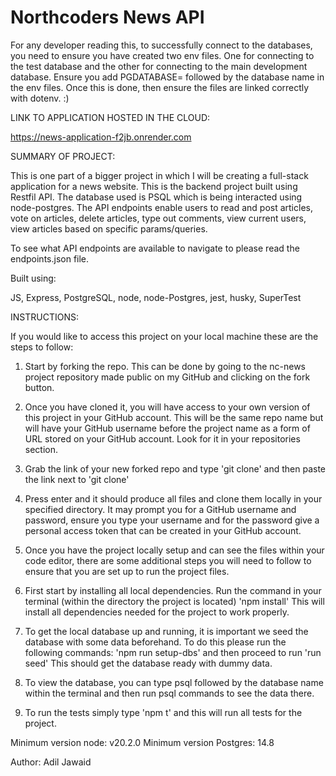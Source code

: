 # Northcoders News API

For any developer reading this, to successfully connect to the databases, you need to ensure you have created two env files. One for connecting to the test database and the other for connecting to the main development database. Ensure you add PGDATABASE= followed by the database name in the env files. Once this is done, then ensure the files are linked correctly with dotenv. :)

LINK TO APPLICATION HOSTED IN THE CLOUD:

https://news-application-f2jb.onrender.com

SUMMARY OF PROJECT:

This is one part of a bigger project in which I will be creating a full-stack application
for a news website. This is the backend project built using Restfil API. The database used is PSQL
which is being interacted using node-postgres. The API endpoints enable users to read and post articles, 
vote on articles, delete articles, type out comments, view current users, view articles based on specific 
params/queries. 

To see what API endpoints are available to navigate to please read the endpoints.json
file.

Built using:

JS,
Express,
PostgreSQL,
node,
node-Postgres,
jest,
husky,
SuperTest

INSTRUCTIONS:

If you would like to access this project on your local machine these are the steps to follow:

1. Start by forking the repo. This can be done by going to the nc-news project repository made public
on my GitHub and clicking on the fork button.

2. Once you have cloned it, you will have access to your own version of this project in your GitHub account.
This will be the same repo name but will have your GitHub username before the project name as a form of URL 
stored on your GitHub account. Look for it in your repositories section.

3. Grab the link of your new forked repo and type 'git clone' and then paste the link next to 'git clone'

4. Press enter and it should produce all files and clone them locally in your specified directory. It may prompt
you for a GitHub username and password, ensure you type your username and for the password give a personal access token
that can be created in your GitHub account.

5. Once you have the project locally setup and can see the files within your code editor, there are some additional steps 
you will need to follow to ensure that you are set up to run the project files.

6. First start by installing all local dependencies. Run the command in your terminal (within the directory the project is located)
'npm install' This will install all dependencies needed for the project to work properly.

7. To get the local database up and running, it is important we seed the database with some data beforehand. To do this please run the
following commands: 'npm run setup-dbs' and then proceed to run 'run seed' This should get the database ready with dummy data.

8. To view the database, you can type psql followed by the database name within the terminal and then run psql commands
to see the data there.

9. To run the tests simply type 'npm t' and this will run all tests for the project.

Minimum version node: v20.2.0
Minimum version Postgres: 14.8    

Author: Adil Jawaid

